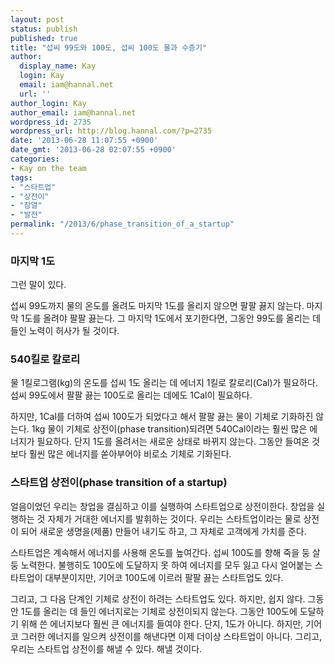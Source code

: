 ```yaml
---
layout: post
status: publish
published: true
title: "섭씨 99도와 100도, 섭씨 100도 물과 수증기"
author:
  display_name: Kay
  login: Kay
  email: iam@hannal.net
  url: ''
author_login: Kay
author_email: iam@hannal.net
wordpress_id: 2735
wordpress_url: http://blog.hannal.com/?p=2735
date: '2013-06-28 11:07:55 +0900'
date_gmt: '2013-06-28 02:07:55 +0900'
categories:
- Kay on the team
tags:
- "스타트업"
- "상전이"
- "잠열"
- "발전"
permalink: "/2013/6/phase_transition_of_a_startup"
---
```

<h3>마지막 1도</h3>
<p>그런 말이 있다.</p>
<p>섭씨 99도까지 물의 온도를 올려도 마지막 1도를 올리지 않으면 팔팔 끓지 않는다. 마지막 1도를 올려야 팔팔 끓는다. 그 마지막 1도에서 포기한다면, 그동안 99도를 올리는 데 들인 노력이 허사가 될 것이다.</p>
<h3>540킬로 칼로리</h3>
<p>물 1킬로그램(kg)의 온도를 섭씨 1도 올리는 데 에너지 1킬로 칼로리(Cal)가 필요하다. 섭씨 99도에서 팔팔 끓는 100도로 올리는 데에도 1Cal이 필요하다.</p>
<p>하지만, 1Cal를 더하여 섭씨 100도가 되었다고 해서 팔팔 끓는 물이 기체로 기화하진 않는다. 1kg 물이 기체로 상전이(phase transition)되려면 540Cal이라는 훨씬 많은 에너지가 필요하다. 단지 1도를 올려서는 새로운 상태로 바뀌지 않는다. 그동안 들여온 것보다 훨씬 많은 에너지를 쏟아부어야 비로소 기체로 기화된다.</p>
<h3>스타트업 상전이(phase transition of a startup)</h3>
<p>얼음이었던 우리는 창업을 결심하고 이를 실행하여 스타트업으로 상전이한다. 창업을 실행하는 것 자체가 거대한 에너지를 발휘하는 것이다. 우리는 스타트업이라는 물로 상전이 되어 새로운 생명을(제품) 만들어 내기도 하고, 그 자체로 고객에게 가치를 준다.</p>
<p>스타트업은 계속해서 에너지를 사용해 온도를 높여간다. 섭씨 100도를 향해 죽을 둥 살 둥 노력한다. 불행히도 100도에 도달하지 못 하여 에너지를 모두 잃고 다시 얼어붙는 스타트업이 대부분이지만, 기어코 100도에 이르러 팔팔 끓는 스타트업도 있다.</p>
<p>그리고, 그 다음 단계인 기체로 상전이 하려는 스타트업도 있다. 하지만, 쉽지 않다. 그동안 1도를 올리는 데 들인 에너지로는 기체로 상전이되지 않는다. 그동안 100도에 도달하기 위해 쓴 에너지보다 훨씬 큰 에너지를 들여야 한다. 단지, 1도가 아니다. 하지만, 기어코 그러한 에너지를 일으켜 상전이를 해낸다면 이제 더이상 스타트업이 아니다. 그리고, 우리는 스타트업 상전이를 해낼 수 있다. 해낼 것이다.</p>
